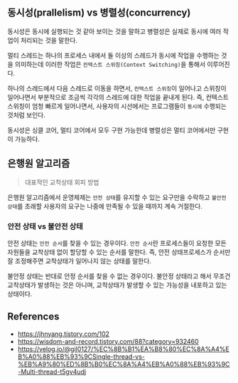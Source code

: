 ## 동시성(prallelism) vs 병렬성(concurrency)
동시성은 동시에 실행되는 것 같아 보이는 것을 말하고
병렬성은 실제로 동시에 여러 작업이 처리되는 것을 말한다.

멀티 스레드는 하나의 프로세스 내에서 둘 이상의 스레드가 동시에 작업을 수행하는 것을 의미하는데
이러한 작업은 `컨텍스트 스위칭(Context Switching)`을 통해서 이루어진다.

하나의 스레드에서 다음 스레드로 이동을 하면서, `컨텍스트 스위칭`이 일어나고
스위칭이 일어나면서 부분적으로 조금씩 각각의 스레드에 대한 작업을 끝내게 된다.
즉, 컨텍스트 스위칭이 엄청 빠르게 일어나면서, 사용자의 시선에서는 프로그램들이 `동시에` 수행되는 것처럼 보인다.

동시성은 싱클 코어, 멀티 코어에서 모두 구현 가능한데 병렬성은 멀티 코어에서만 구현이 가능하다.

## 은행원 알고리즘
> 대표적인 교착상태 회피 방법

은행원 알고리즘에서 운영체제는 `안전 상태`를 유지할 수 있는 요구만을 수락하고 
`불안전 상태`를 초래할 사용자의 요구는 나중에 만족될 수 있을 때까지 계속 거절한다.

### 안전 상태 vs 불안전 상태
안전 상태는 `안전 순서`를 찾을 수 있는 경우이다. `안전 순서`란 프로세스들이 요청한 모든 자원들을 교착상태 없이 할당할 수 있는 순서를 말한다.
즉, 안전 상태프로세스가 순서만 잘 조정해주면 교착상태가 일어나지 않는 상태를 말한다.

불안정 상태는 반대로 안정 순서를 찾을 수 없는 경우이다. 불안정 상태라고 해서 무조건 교착상태가 발생하는 것은 아니며,
교착상태가 발생할 수 있는 가능성을 내포하고 있는 상태이다.

## References
* https://jhnyang.tistory.com/102
* https://wisdom-and-record.tistory.com/88?category=932460
* https://velog.io/@gil0127/%EC%8B%B1%EA%B8%80%EC%8A%A4%EB%A0%88%EB%93%9CSingle-thread-vs-%EB%A9%80%ED%8B%B0%EC%8A%A4%EB%A0%88%EB%93%9C-Multi-thread-t5gv4udj
